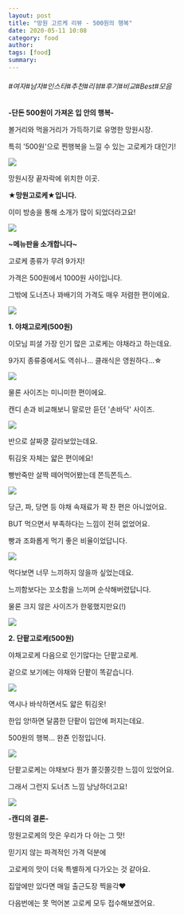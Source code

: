 ```yaml
---
layout: post
title: "망원 고르케 리뷰 - 500원의 행복"
date: 2020-05-11 10:08
category: food
author: 
tags: [food]
summary: 
---
```


###### #여자#남자#인스타#추천#리뷰#후기#비교#Best#모음

**-단돈 500원이 가져온 입 안의 행복-**

  

볼거리와 먹을거리가 가득하기로 유명한 망원시장.

특히 '500원'으로 찐행복을 느낄 수 있는 고로케가 대인기!

![](https://img1.daumcdn.net/thumb/R720x0/?fname=https%3A%2F%2Ft1.daumcdn.net%2Fliveboard%2Fdispatch%2Fd7e8d59591f643a8b7a0e70b7cae89af.JPG)

망원시장 끝자락에 위치한 이곳.

**★망원고로케★입니다.**

이미 방송을 통해 소개가 많이 되었더라고요!

![](https://img1.daumcdn.net/thumb/R720x0/?fname=https%3A%2F%2Ft1.daumcdn.net%2Fliveboard%2Fdispatch%2F753b1fdda633441983b1b9fd83d219ea.JPG)

**~메뉴판을 소개합니다~**

고로케 종류가 무려 9가지!

가격은 500원에서 1000원 사이입니다.

그밖에 도너츠나 꽈배기의 가격도 매우 저렴한 편이에요.

![](https://img1.daumcdn.net/thumb/R720x0/?fname=https%3A%2F%2Ft1.daumcdn.net%2Fliveboard%2Fdispatch%2F2711d80aecee42b1b1336a907b06fdc3.JPG)

**1. 야채고로케(500원)**

  

이모님 피셜 가장 인기 많은 고로케는 야채라고 하는데요.

9가지 종류중에서도 역쉬나... 클래식은 영원하다...☆

![](https://img1.daumcdn.net/thumb/R720x0/?fname=https%3A%2F%2Ft1.daumcdn.net%2Fliveboard%2Fdispatch%2Fda82a8421a444f809611e086be98b473.JPG)

물론 사이즈는 미니미한 편이에요.

캔디 손과 비교해보니 말로만 듣던 '손바닥' 사이즈.

![](https://img1.daumcdn.net/thumb/R720x0/?fname=https%3A%2F%2Ft1.daumcdn.net%2Fliveboard%2Fdispatch%2Ff7502f9334f545be98a09170635b33cd.JPG)

반으로 살짜쿵 갈라보았는데요.

튀김옷 자체는 얇은 편이에요!

빵반죽만 살짝 떼어먹어봤는데 쫀득쫀득스.

![](https://img1.daumcdn.net/thumb/R720x0/?fname=https%3A%2F%2Ft1.daumcdn.net%2Fliveboard%2Fdispatch%2Fb8cb0bb81e5748649aa65f095824cdb2.JPG)

당근, 파, 당면 등 야채 속재료가 꽉 찬 편은 아니었어요.

BUT 먹으면서 부족하다는 느낌이 전혀 없었어요.

빵과 조화롭게 먹기 좋은 비율이었답니다.

![](https://img1.daumcdn.net/thumb/R720x0/?fname=https%3A%2F%2Ft1.daumcdn.net%2Fliveboard%2Fdispatch%2F6b1864365fc940b4a49d6a34cca91dc7.JPG)

먹다보면 너무 느끼하지 않을까 싶었는데요.

느끼함보다는 꼬소함을 느끼며 순삭해버렸답니다.

물론 크지 않은 사이즈가 한몫했지만요(!)

![](https://img1.daumcdn.net/thumb/R720x0/?fname=https%3A%2F%2Ft1.daumcdn.net%2Fliveboard%2Fdispatch%2F7bec67296c6e422db828518f70acfa12.JPG)

**2. 단팥고로케(500원)**

  

야채고로케 다음으로 인기많다는 단팥고로케.

겉으로 보기에는 야채와 단팥이 똑같습니다.

![](https://img1.daumcdn.net/thumb/R720x0/?fname=https%3A%2F%2Ft1.daumcdn.net%2Fliveboard%2Fdispatch%2F9b9c1dd6ac0843d6b951888a51b771e0.JPG)

역시나 바삭하면서도 얇은 튀김옷!  

한입 앙!하면 달콤한 단팥이 입안에 퍼지는데요.

500원의 행복... 완죤 인정입니다.

![](https://img1.daumcdn.net/thumb/R720x0/?fname=https%3A%2F%2Ft1.daumcdn.net%2Fliveboard%2Fdispatch%2F1b3448fd475e49c0b8f7c640be1b6a96.JPG)

단팥고로케는 야채보다 뭔가 쫄깃쫄깃한 느낌이 있었어요.

그래서 그런지 도너츠 느낌 낭낭하더고요!

![](https://img1.daumcdn.net/thumb/R720x0/?fname=https%3A%2F%2Ft1.daumcdn.net%2Fliveboard%2Fdispatch%2Fad8560c674a244c6a8684479db10a088.JPG)

**-캔디의 결론-**

  

망원고로케의 맛은 우리가 다 아는 그 맛!  

믿기지 않는 파격적인 가격 덕분에

고로케의 맛이 더욱 특별하게 다가오는 것 같아요.

  

집앞에만 있다면 매일 출근도장 찍을각♥

다음번에는 못 먹어본 고로케 모두 접수해보겠어요.